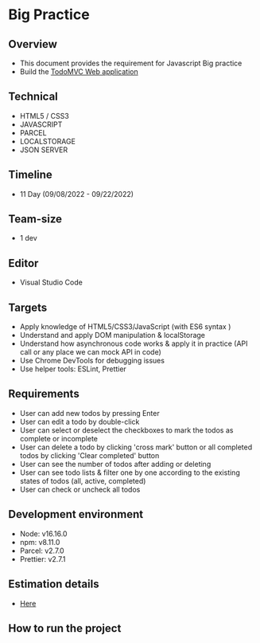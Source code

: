 # Big Practice

## Overview

-   This document provides the requirement for Javascript Big practice
-   Build the [TodoMVC Web application](https://todomvc.com/examples/react/#/)

## Technical

-   HTML5 / CSS3
-   JAVASCRIPT
-   PARCEL
-   LOCALSTORAGE
-   JSON SERVER

## Timeline

-   11 Day (09/08/2022 - 09/22/2022)

## Team-size

-   1 dev

## Editor

-   Visual Studio Code

## Targets

-   Apply knowledge of HTML5/CSS3/JavaScript (with ES6 syntax )
-   Understand and apply DOM manipulation & localStorage
-   Understand how asynchronous code works & apply it in practice (API call or any place we can mock API in code)
-   Use Chrome DevTools for debugging issues
-   Use helper tools: ESLint, Prettier

## Requirements

-   User can add new todos by pressing Enter
-   User can edit a todo by double-click
-   User can select or deselect the checkboxes to mark the todos as complete or incomplete
-   User can delete a todo by clicking 'cross mark' button or all completed todos by clicking 'Clear completed' button
-   User can see the number of todos after adding or deleting
-   User can see todo lists & filter one by one according to the existing states of todos (all, active, completed)
-   User can check or uncheck all todos

## Development environment
-   Node: v16.16.0
-   npm: v8.11.0
-   Parcel: v2.7.0
-   Prettier: v2.7.1 
## Estimation details

-   [Here](https://docs.google.com/document/d/1RRXo4uTTMMn2L32HTMmyaj8FoVtvBUt6tM3lDp-SybA/edit#heading=h.wpo9uvo0ojfm)

## How to run the project
